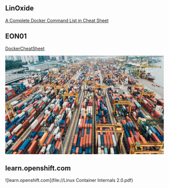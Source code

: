 ## LinOxide

[A Complete Docker Command List in Cheat Sheet ](https://linoxide.com/linux-how-to/docker-commands-cheat-sheet/)

## EON01

[DockerCheatSheet](https://github.com/eon01/DockerCheatSheet)

![alt text](containers.png)

## learn.openshift.com
![learn.openshift.com](file://Linux Container Internals 2.0.pdf)
